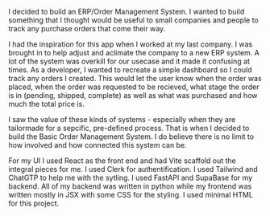 I decided to build an ERP/Order Management System. I wanted to build something that I thought would be useful to small companies and people to track any purchase orders that come their way.

I had the inspiration for this app when I worked at my last company. I was brought in to help adjust and aclimate the company to a new ERP system. A lot of the system was overkill for our usecase and it made it confusing at times. As a developer, I wanted to recreate a simple dashboard so I could track any orders I created. This would let the user know when the order was placed, when the order was requested to be recieved, what stage the order is in (pending, shipped, complete) as well as what was purchased and how much the total price is. 

I saw the value of these kinds of systems - especially when they are tailormade for a sepcific, pre-defined process. That is when I decided to build the Basic Order Management System. I do believe there is no limit to how involved and how connected this system can be. 

For my UI I used React as the front end and had Vite scaffold out the integral pieces for me. 
I used Clerk for authentification. I used Tailwind and ChatGTP to help me with the sytling. I used FastAPI and SupaBase for my backend. All of my backend was written in python while my frontend was written mostly in JSX with some CSS for the styling. I used minimal HTML for this project. 